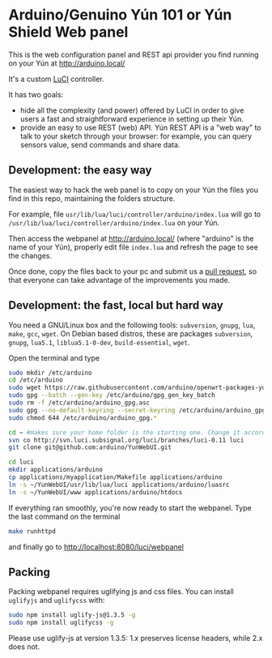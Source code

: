 # Arduino/Genuino Yún 101 or Yún Shield Web panel

This is the web configuration panel and REST api provider you find running on your Yún at http://arduino.local/

It's a custom [LuCI](http://luci.subsignal.org/trac) controller.

It has two goals:
* hide all the complexity (and power) offered by LuCI in order to give users a fast and straightforward experience in setting up their Yún.
* provide an easy to use REST (web) API. Yún REST API is a "web way" to talk to your sketch through your browser: for example, you can query sensors value, send commands and share data.

## Development: the easy way

The easiest way to hack the web panel is to copy on your Yún the files you find in this repo, maintaining the folders structure.

For example, file `usr/lib/lua/luci/controller/arduino/index.lua` will go to `/usr/lib/lua/luci/controller/arduino/index.lua` on your Yún.

Then access the webpanel at http://arduino.local/ (where "arduino" is the name of your Yún), properly edit file `index.lua` and refresh the page to see the changes.

Once done, copy the files back to your pc and submit us a [pull request](https://help.github.com/categories/63/articles), so that everyone can take advantage of the improvements you made.

## Development: the fast, local but hard way

You need a GNU/Linux box and the following tools: `subversion`, `gnupg`, `lua`, `make`, `gcc`, `wget`. On Debian based distros, these are packages `subversion`, `gnupg`, `lua5.1`, `liblua5.1-0-dev`, `build-essential`, `wget`.

Open the terminal and type
```bash
sudo mkdir /etc/arduino
cd /etc/arduino
sudo wget https://raw.githubusercontent.com/arduino/openwrt-packages-yun/master/arduino/yun-conf/files/etc/arduino/gpg_gen_key_batch
sudo gpg --batch --gen-key /etc/arduino/gpg_gen_key_batch
sudo rm -f /etc/arduino/arduino_gpg.asc
sudo gpg --no-default-keyring --secret-keyring /etc/arduino/arduino_gpg.sec --keyring /etc/arduino/arduino_gpg.pub --export --armor --output /etc/arduino/arduino_gpg.asc
sudo chmod 644 /etc/arduino/arduino_gpg.*

cd ~ #makes sure your home folder is the starting one. Change it accordingly and adapt subsequent paths
svn co http://svn.luci.subsignal.org/luci/branches/luci-0.11 luci
git clone git@github.com:arduino/YunWebUI.git

cd luci
mkdir applications/arduino
cp applications/myapplication/Makefile applications/arduino
ln -s ~/YunWebUI/usr/lib/lua/luci applications/arduino/luasrc
ln -s ~/YunWebUI/www applications/arduino/htdocs
```

If everything ran smoothly, you're now ready to start the webpanel. Type the last command on the terminal
```bash
make runhttpd
```
and finally go to [http://localhost:8080/luci/webpanel](http://localhost:8080/luci/webpanel)

## Packing

Packing webpanel requires uglifying js and css files. You can install `uglifyjs` and `uglifycss` with:
```bash
sudo npm install uglify-js@1.3.5 -g
sudo npm install uglifycss -g
```

Please use uglify-js at version 1.3.5: 1.x preserves license headers, while 2.x does not.
